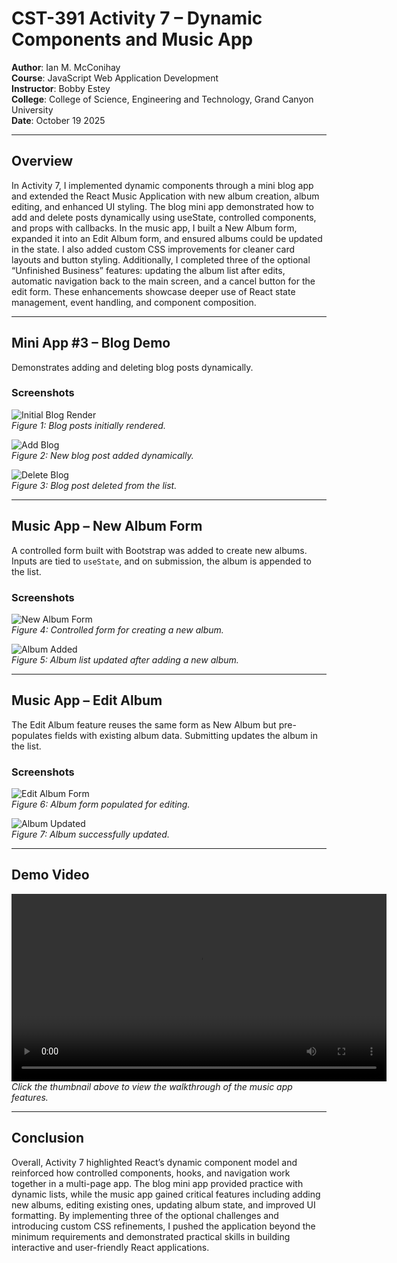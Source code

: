 # CST-391 Activity 7 – Dynamic Components and Music App

**Author**: Ian M. McConihay  
**Course**: JavaScript Web Application Development  
**Instructor**: Bobby Estey  
**College**: College of Science, Engineering and Technology, Grand Canyon University  
**Date**: October 19 2025  

---

## Overview
In Activity 7, I implemented dynamic components through a mini blog app and extended the React Music Application with new album creation, album editing, and enhanced UI styling. The blog mini app demonstrated how to add and delete posts dynamically using useState, controlled components, and props with callbacks. In the music app, I built a New Album form, expanded it into an Edit Album form, and ensured albums could be updated in the state. I also added custom CSS improvements for cleaner card layouts and button styling. Additionally, I completed three of the optional “Unfinished Business” features: updating the album list after edits, automatic navigation back to the main screen, and a cancel button for the edit form. These enhancements showcase deeper use of React state management, event handling, and component composition.

---

## Mini App #3 – Blog Demo

Demonstrates adding and deleting blog posts dynamically.

### Screenshots
![Initial Blog Render](images/miniapp/Initial-Blog-Render.png)  
*Figure 1: Blog posts initially rendered.*

![Add Blog](images/miniapp/Add-Blog.png)  
*Figure 2: New blog post added dynamically.*

![Delete Blog](images/miniapp/Delete-Blog.png)  
*Figure 3: Blog post deleted from the list.*

---

## Music App – New Album Form

A controlled form built with Bootstrap was added to create new albums. Inputs are tied to `useState`, and on submission, the album is appended to the list.

### Screenshots
![New Album Form](images/music/New-Album-Form.png)  
*Figure 4: Controlled form for creating a new album.*

![Album Added](images/music/Album-Added.png)  
*Figure 5: Album list updated after adding a new album.*

---

## Music App – Edit Album

The Edit Album feature reuses the same form as New Album but pre-populates fields with existing album data. Submitting updates the album in the list.

### Screenshots
![Edit Album Form](images/music/Edit-Album-Form.png)  
*Figure 6: Album form populated for editing.*

![Album Updated](images/music/Album-Updated.png)  
*Figure 7: Album successfully updated.*

---

## Demo Video
<video src="images/music/App-Demo.mp4" controls width="600"></video>
*Click the thumbnail above to view the walkthrough of the music app features.*

---

## Conclusion
Overall, Activity 7 highlighted React’s dynamic component model and reinforced how controlled components, hooks, and navigation work together in a multi-page app. The blog mini app provided practice with dynamic lists, while the music app gained critical features including adding new albums, editing existing ones, updating album state, and improved UI formatting. By implementing three of the optional challenges and introducing custom CSS refinements, I pushed the application beyond the minimum requirements and demonstrated practical skills in building interactive and user-friendly React applications.
